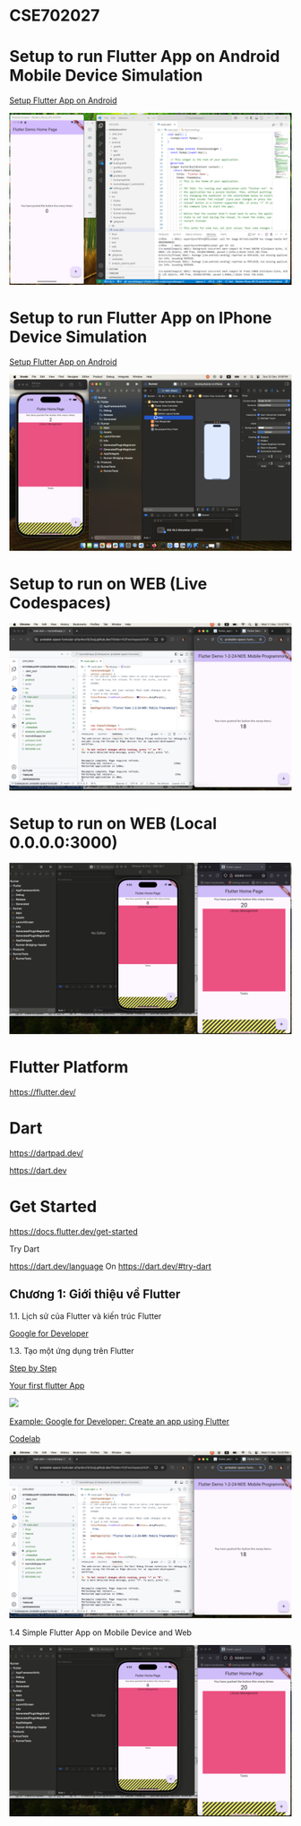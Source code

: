 # CSE702027

# Setup to run Flutter App on Android Mobile Device Simulation
[Setup Flutter App on Android](https://lethunguyen.github.io/MobileDev/Simulation)

<img src='demo/android.png'>

# Setup to run Flutter App on IPhone Device Simulation


[Setup Flutter App on Android](https://lethunguyen.github.io/MobileDev/IOSSimulation)

<img src='demo/Xcode.png'>

# Setup to run on WEB (Live Codespaces)

<img src ='demo/demo1.png'>

# Setup to run on WEB (Local 0.0.0.0:3000)

<img src ="/demo/simpleApp.png">



# Flutter Platform

https://flutter.dev/

# Dart

https://dartpad.dev/

https://dart.dev


# Get Started

https://docs.flutter.dev/get-started

Try Dart

https://dart.dev/language
On
https://dart.dev/#try-dart

## Chương 1: Giới thiệu về Flutter

1.1. Lịch sử của Flutter và kiến trúc Flutter


[Google for Developer](https://www.youtube.com/watch?v=fq4N0hgOWzU)


1.3. Tạo một ứng dụng trên Flutter

[Step by Step](https://codelabs.developers.google.com/codelabs/flutter-codelab-first#0)


[Your first flutter App](https://codelabs.developers.google.com/codelabs/flutter-codelab-first?hl=en#0)

<img src ="https://nglthu.github.io/CSE702027_MobileAppDev/demo/demo1.png">

[Example: Google for Developer: Create an app using Flutter](https://www.youtube.com/watch?v=W1pNjxmNHNQ)

[Codelab](https://codelabs.developers.google.com)

<img src ="/demo/demo1.png">

1.4 Simple Flutter App on Mobile Device and Web

<img src ="/demo/simpleApp.png">




